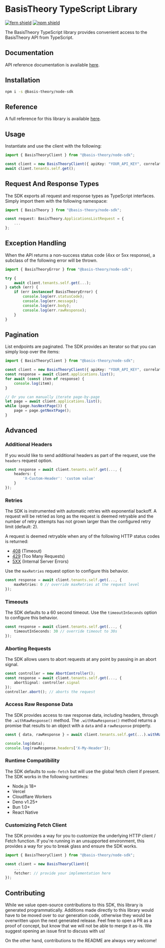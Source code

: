 # BasisTheory TypeScript Library

[![fern shield](https://img.shields.io/badge/%F0%9F%8C%BF-Built%20with%20Fern-brightgreen)](https://buildwithfern.com?utm_source=github&utm_medium=github&utm_campaign=readme&utm_source=https%3A%2F%2Fgithub.com%2FBasis-Theory%2Fnode-sdk)
[![npm shield](https://img.shields.io/npm/v/@basis-theory/node-sdk)](https://www.npmjs.com/package/@basis-theory/node-sdk)

The BasisTheory TypeScript library provides convenient access to the BasisTheory API from TypeScript.

## Documentation

API reference documentation is available [here](https://api.basistheory.com).

## Installation

```sh
npm i -s @basis-theory/node-sdk
```

## Reference

A full reference for this library is available [here](https://github.com/Basis-Theory/node-sdk/blob/HEAD/./reference.md).

## Usage

Instantiate and use the client with the following:

```typescript
import { BasisTheoryClient } from "@basis-theory/node-sdk";

const client = new BasisTheoryClient({ apiKey: "YOUR_API_KEY", correlationId: "YOUR_CORRELATION_ID" });
await client.tenants.self.get();
```

## Request And Response Types

The SDK exports all request and response types as TypeScript interfaces. Simply import them with the
following namespace:

```typescript
import { BasisTheory } from "@basis-theory/node-sdk";

const request: BasisTheory.ApplicationsListRequest = {
    ...
};
```

## Exception Handling

When the API returns a non-success status code (4xx or 5xx response), a subclass of the following error
will be thrown.

```typescript
import { BasisTheoryError } from "@basis-theory/node-sdk";

try {
    await client.tenants.self.get(...);
} catch (err) {
    if (err instanceof BasisTheoryError) {
        console.log(err.statusCode);
        console.log(err.message);
        console.log(err.body);
        console.log(err.rawResponse);
    }
}
```

## Pagination

List endpoints are paginated. The SDK provides an iterator so that you can simply loop over the items:

```typescript
import { BasisTheoryClient } from "@basis-theory/node-sdk";

const client = new BasisTheoryClient({ apiKey: "YOUR_API_KEY", correlationId: "YOUR_CORRELATION_ID" });
const response = await client.applications.list();
for await (const item of response) {
    console.log(item);
}

// Or you can manually iterate page-by-page
let page = await client.applications.list();
while (page.hasNextPage()) {
    page = page.getNextPage();
}
```

## Advanced

### Additional Headers

If you would like to send additional headers as part of the request, use the `headers` request option.

```typescript
const response = await client.tenants.self.get(..., {
    headers: {
        'X-Custom-Header': 'custom value'
    }
});
```

### Retries

The SDK is instrumented with automatic retries with exponential backoff. A request will be retried as long
as the request is deemed retryable and the number of retry attempts has not grown larger than the configured
retry limit (default: 2).

A request is deemed retryable when any of the following HTTP status codes is returned:

- [408](https://developer.mozilla.org/en-US/docs/Web/HTTP/Status/408) (Timeout)
- [429](https://developer.mozilla.org/en-US/docs/Web/HTTP/Status/429) (Too Many Requests)
- [5XX](https://developer.mozilla.org/en-US/docs/Web/HTTP/Status/500) (Internal Server Errors)

Use the `maxRetries` request option to configure this behavior.

```typescript
const response = await client.tenants.self.get(..., {
    maxRetries: 0 // override maxRetries at the request level
});
```

### Timeouts

The SDK defaults to a 60 second timeout. Use the `timeoutInSeconds` option to configure this behavior.

```typescript
const response = await client.tenants.self.get(..., {
    timeoutInSeconds: 30 // override timeout to 30s
});
```

### Aborting Requests

The SDK allows users to abort requests at any point by passing in an abort signal.

```typescript
const controller = new AbortController();
const response = await client.tenants.self.get(..., {
    abortSignal: controller.signal
});
controller.abort(); // aborts the request
```

### Access Raw Response Data

The SDK provides access to raw response data, including headers, through the `.withRawResponse()` method.
The `.withRawResponse()` method returns a promise that results to an object with a `data` and a `rawResponse` property.

```typescript
const { data, rawResponse } = await client.tenants.self.get(...).withRawResponse();

console.log(data);
console.log(rawResponse.headers['X-My-Header']);
```

### Runtime Compatibility

The SDK defaults to `node-fetch` but will use the global fetch client if present. The SDK works in the following
runtimes:

- Node.js 18+
- Vercel
- Cloudflare Workers
- Deno v1.25+
- Bun 1.0+
- React Native

### Customizing Fetch Client

The SDK provides a way for you to customize the underlying HTTP client / Fetch function. If you're running in an
unsupported environment, this provides a way for you to break glass and ensure the SDK works.

```typescript
import { BasisTheoryClient } from "@basis-theory/node-sdk";

const client = new BasisTheoryClient({
    ...
    fetcher: // provide your implementation here
});
```

## Contributing

While we value open-source contributions to this SDK, this library is generated programmatically.
Additions made directly to this library would have to be moved over to our generation code,
otherwise they would be overwritten upon the next generated release. Feel free to open a PR as
a proof of concept, but know that we will not be able to merge it as-is. We suggest opening
an issue first to discuss with us!

On the other hand, contributions to the README are always very welcome!
